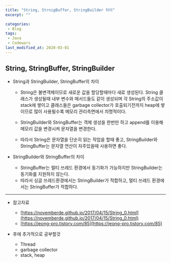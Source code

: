 ```yaml
---
title: "String, StrnigBuffer, StringBuilder 차이"
excerpt: ""

categories:
 - Blog
tags:
 - Java
 - Codewars
last_modified_at: 2020-03-01
---
```




## String, StringBuffer, StringBuilder

* String과 StringBuilder, StringBuffer의 차이

  * String은 불변객체이므로 새로운 값을 할당할때마다 새로 생성된다. String 클래스가 생성될때 내부 변수와 메서드들도 같이 생성되며 각 String의 주소값이 stack에 쌓이고 클래스들은 garbage collector가 호출되기전까지 heap에 쌓이므로 많이 사용될수록 메모리 관리측면에서 치명적이다.

  * StringBuilder와 StringBuffer는 객체 생성을 한번만 하고 append를 이용해 메모리 값을 변경시켜 문자열을 변경한다. 

  * 따라서 String은 문자열을 단순히 읽는 작업을 할때 좋고, StringBuilder와 StringBuffer는 문자열 연산이 자주있을때 사용하면 좋다.

* StringBuilder와 StringBuffer의 차이 

  * StringBuffer는 멀티 쓰레드 환경에서 동기화가 가능하지만 StringBuilder는 동기화를 지원하지 않는다.
  * 따라서 싱글 쓰레드환경에서는 StringBuilder가 적합하고, 멀티 쓰레드 환경에서는 StringBuffer가 적합하다.

---

* 참고자료
  * [https://novemberde.github.io/2017/04/15/String_0.html](https://novemberde.github.io/2017/04/15/String_0.html)
  * [https://jeong-pro.tistory.com/85](https://jeong-pro.tistory.com/85)



* 후에 추가적으로 공부할것
  * Thread
  * garbage collector
  * stack, heap